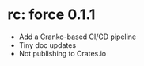 # rc: force 0.1.1

- Add a Cranko-based CI/CD pipeline
- Tiny doc updates
- Not publishing to Crates.io
 